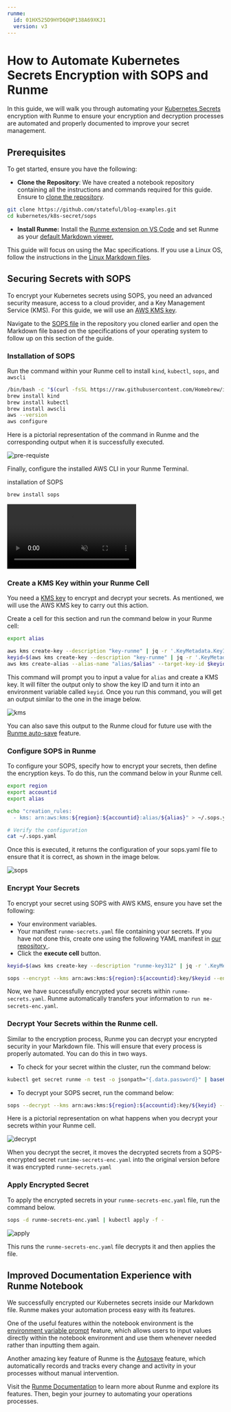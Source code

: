 ```yaml
---
runme:
  id: 01HX525D9HYD6QHP138A69XKJ1
  version: v3
---
```


# How to Automate Kubernetes Secrets Encryption with SOPS and Runme

In this guide, we will walk you through automating your [Kubernetes Secrets](https://kubernetes.io/docs/concepts/configuration/secret/) encryption with Runme to ensure your encryption and decryption processes are automated and properly documented to improve your secret management.

## **Prerequisites**[](/guide/k8s-secret#prerequisites)

To get started, ensure you have the following:

- **Clone the Repository**: We have created a notebook repository containing all the instructions and commands required for this guide. Ensure to [clone the repository](https://github.com/stateful/blog-examples/tree/main/kubernetes/k8s-secret).

```sh {"id":"01HYB8PHFXW143RJBD4D54M13J"}
git clone https://github.com/stateful/blog-examples.git
cd kubernetes/k8s-secret/sops
```

- **Install Runme:** Install the [Runme extension on VS Code](https://marketplace.visualstudio.com/items?itemName=stateful.runme) and set Runme as your [default Markdown viewer.](https://docs.runme.dev/installation/vscode#how-to-set-vs-code-as-your-default-markdown-viewer)

This guide will focus on using the Mac specifications. If you use a Linux OS, follow the instructions in the [Linux Markdown files](https://github.com/stateful/blog-examples/blob/main/kubernetes/k8s-secret/sops/sops-linux.md).

## **Securing Secrets with SOPS**[](/guide/k8s-secret#securing-secrets-with-sops)

To encrypt your Kubernetes secrets using SOPS, you need an advanced security measure, access to a cloud provider, and a Key Management Service (KMS). For this guide, we will use an [AWS KMS key](https://docs.aws.amazon.com/kms/latest/developerguide/concepts.html#kms_keys).

Navigate to the [SOPS file](https://github.com/stateful/blog-examples/tree/main/kubernetes/k8s-secret/sops) in the repository you cloned earlier and open the Markdown file based on the specifications of your operating system to follow up on this section of the guide.

### **Installation of SOPS**[](/guide/k8s-secret#installation-of-sops)

Run the command within your Runme cell to install `kind`, `kubectl`, `sops`, and `awscli`

```sh {"id":"01HYB8WW0CTPYGZQF5M3AJ9DZV"}
/bin/bash -c "$(curl -fsSL https://raw.githubusercontent.com/Homebrew/install/HEAD/install.sh)"
brew install kind
brew install kubectl
brew install awscli
aws --version
aws configure
```

Here is a pictorial representation of the command in Runme and the corresponding output when it is successfully executed.

![pre-requiste](../../static/img/guide-page/prerequiste-sops.png)

Finally, configure the installed AWS CLI in your Runme Terminal.

installation of SOPS

```sh {"id":"01HYB8ZHQ50C7XCAQHZBTDGQW2"}
brew install sops
```

<video autoPlay loop muted playsInline controls>
  <source src="/videos/runme-sops.mp4" type="video/mp4" />
  <source src="/videos/runme-sops.webm" type="video/webm" />
</video>

### **Create a KMS Key within your Runme Cell**[](/guide/k8s-secret#create-a-kms-key)

You need a [KMS key](https://docs.aws.amazon.com/kms/latest/developerguide/overview.html) to encrypt and decrypt your secrets. As mentioned, we will use the AWS KMS key to carry out this action.

Create a cell for this section and run the command below in your Runme cell:

```sh {"id":"01HYB94C7Z7PSNSQDSNCQF3JZ1"}
export alias

aws kms create-key --description "key-runme" | jq -r '.KeyMetadata.KeyId'
keyid=$(aws kms create-key --description "key-runme" | jq -r '.KeyMetadata.KeyId')
aws kms create-alias --alias-name "alias/$alias" --target-key-id $keyid

```

This command will prompt you to input a value for `alias` and create a KMS key. It will filter the output only to show the key ID and turn it into an environment variable called `keyid`. Once you run this command, you will get an output similar to the one in the image below.

![kms](../../static/img/guide-page/kms-key-runme.png)

You can also save this output to the Runme cloud for future use with the [Runme auto-save](https://docs.runme.dev/configuration/auto-save) feature.

### **Configure SOPS in Runme** [](/guide/k8s-secret#configure-sops)

To configure your SOPS, specify how to encrypt your secrets, then define the encryption keys. To do this, run the command below in your Runme cell.

```sh {"id":"01HYB966JRP1S03E8RZBVDGRVB"}
export region
export accountid
export alias

echo "creation_rules:
  - kms: arn:aws:kms:${region}:${accountid}:alias/${alias}" > ~/.sops.yaml

# Verify the configuration
cat ~/.sops.yaml
```

Once this is executed, it returns the configuration of your sops.yaml file to ensure that it is correct, as shown in the image below.

![sops](../../static/img/guide-page/configure-sops-runme.png)

### **Encrypt Your Secrets**[](/guide/k8s-secret#encrypt-your-secrets)

To encrypt your secret using SOPS with AWS KMS, ensure you have set the following:

- Your environment variables.
- Your manifest `runme-secrets.yaml` file containing your secrets. If you have not done this, create one using the following YAML manifest in [our repository ](https://github.com/stateful/blog-examples/blob/main/kubernetes/k8s-secret/sops/runme-secrets.yaml).
- Click the **execute cell** button.

```sh {"id":"01HYB97H8JC4MJNTW68Z9TYWHA"}
keyid=$(aws kms create-key --description "runme-key312" | jq -r '.KeyMetadata.KeyId')

sops --encrypt --kms arn:aws:kms:${region}:${accountid}:key/$keyid --encryption-context Role:runme-test --encrypted-regex password runme-secrets.yaml > runme-secrets-enc.yaml
```

Now, we have successfully encrypted your secrets within `runme-secrets.yaml`. Runme automatically transfers your information to `run me-secrets-enc.yaml`.

### **Decrypt Your Secrets within the Runme cell.**[](/guide/k8s-secret#decrypt-your-secrets)

Similar to the encryption process, Runme you can decrypt your encrypted security in your Markdown file. This will ensure that every process is properly automated. You can do this in two ways.

- To check for your secret within the cluster, run the command below:

```sh {"id":"01HYB9A1R7T6JZSMTHMB3914AA"}
kubectl get secret runme -n test -o jsonpath="{.data.password}" | base64 --decode
```

- To decrypt your SOPS secret, run the command below:

```sh {"id":"01HYB8K0MS4B3PMA8ZSZSA3MJ0"}
sops --decrypt --kms arn:aws:kms:${region}:${accountid}:key/${keyid} --encryption-context Role:runme-test --encrypted-regex password runme-secrets-enc.yaml > runme-secrets.yaml
```

Here is a pictorial representation on what happens when you decrypt your secrets within your Runme cell.

![decrypt](../../static/img/guide-page/runme-decrypts.png)

When you decrypt the secret, it moves the decrypted secrets from a SOPS-encrypted secret `runtime-secrets-enc.yaml` into the original version before it was encrypted `runme-secrets.yaml`

### **Apply Encrypted Secret**[](/guide/k8s-secret#apply-encrypted-secret)

To apply the encrypted secrets in your `runme-secrets-enc.yaml` file, run the command below.

```sh {"id":"01HYB8K0MTHK21S2GDK42MH3EQ"}
sops -d runme-secrets-enc.yaml | kubectl apply -f -
```

![apply](../../static/img/guide-page/secrets-apply-runme.png)

This runs the `runme-secrets-enc.yaml` file decrypts it and then applies the file.

## **Improved Documentation Experience with Runme Notebook**[](/guide/k8s-secret#improve-documentation-experience-with-runme-notebook)

We successfully encrypted our Kubernetes secrets inside our Markdown file. Runme makes your automation process easy with its features.

One of the useful features within the notebook environment is the [environment variable prompt](/getting-started/features#environment-variable-prompts) feature, which allows users to input values directly within the notebook environment and use them whenever needed rather than inputting them again.

Another amazing key feature of Runme is the [Autosave](https://docs.runme.dev/configuration/auto-save) feature, which automatically records and tracks every change and activity in your processes without manual intervention.

Visit the [Runme Documentation](https://docs.runme.dev/) to learn more about Runme and explore its features. Then, begin your journey to automating your operations processes.
